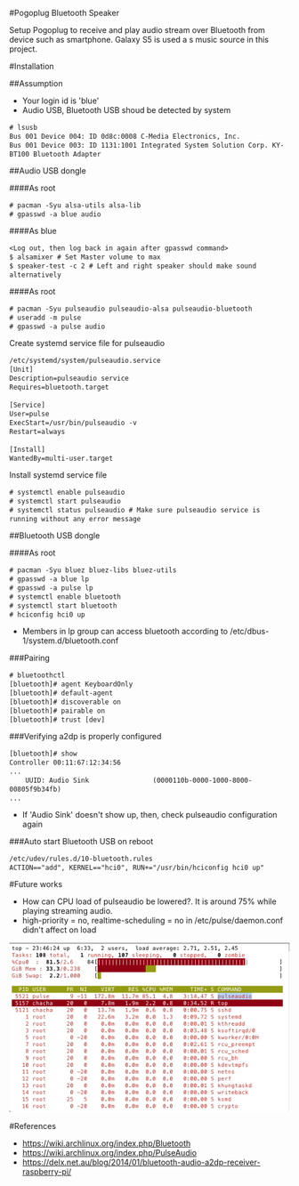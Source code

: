 #Pogoplug Bluetooth Speaker

Setup Pogoplug to receive and play audio stream over Bluetooth from device such as smartphone. Galaxy S5 is used a s music source in this project.

#Installation

##Assumption

* Your login id is 'blue'
* Audio USB, Bluetooth USB shoud be detected by system

```
# lsusb
Bus 001 Device 004: ID 0d8c:0008 C-Media Electronics, Inc. 
Bus 001 Device 003: ID 1131:1001 Integrated System Solution Corp. KY-BT100 Bluetooth Adapter
```

##Audio USB dongle

####As root

```
# pacman -Syu alsa-utils alsa-lib
# gpasswd -a blue audio
```

####As blue

```
<Log out, then log back in again after gpasswd command>
$ alsamixer # Set Master volume to max
$ speaker-test -c 2 # Left and right speaker should make sound alternatively
```

####As root

```
# pacman -Syu pulseaudio pulseaudio-alsa pulseaudio-bluetooth
# useradd -m pulse
# gpasswd -a pulse audio
```

Create systemd service file for pulseaudio

```
/etc/systemd/system/pulseaudio.service
[Unit]
Description=pulseaudio service
Requires=bluetooth.target

[Service]
User=pulse
ExecStart=/usr/bin/pulseaudio -v
Restart=always

[Install]
WantedBy=multi-user.target
```

Install systemd service file

```
# systemctl enable pulseaudio
# systemctl start pulseaudio
# systemctl status pulseaudio # Make sure pulseaudio service is running without any error message
```


##Bluetooth USB dongle

####As root

```
# pacman -Syu bluez bluez-libs bluez-utils
# gpasswd -a blue lp
# gpasswd -a pulse lp
# systemctl enable bluetooth
# systemctl start bluetooth
# hciconfig hci0 up
```

* Members in lp group can access bluetooth according to /etc/dbus-1/system.d/bluetooth.conf

###Pairing

```
# bluetoothctl
[bluetooth]# agent KeyboardOnly
[bluetooth]# default-agent
[bluetooth]# discoverable on
[bluetooth]# pairable on
[bluetooth]# trust [dev]
```

###Verifying a2dp is properly configured

```
[bluetooth]# show
Controller 00:11:67:12:34:56
...
	UUID: Audio Sink                (0000110b-0000-1000-8000-00805f9b34fb)
...
```
* If 'Audio Sink' doesn't show up, then, check pulseaudio configuration again

###Auto start Bluetooth USB on reboot

```
/etc/udev/rules.d/10-bluetooth.rules
ACTION=="add", KERNEL=="hci0", RUN+="/usr/bin/hciconfig hci0 up"
```

#Future works

* How can CPU load of pulseaudio be lowered?. It is around 75% while playing streaming audio.
 * high-priority = no, realtime-scheduling = no in /etc/pulse/daemon.conf didn't affect on load
 
![High CPU LOAD](/cpu-load.png?raw=true "High CPU Load")

#References

* https://wiki.archlinux.org/index.php/Bluetooth
* https://wiki.archlinux.org/index.php/PulseAudio
* https://delx.net.au/blog/2014/01/bluetooth-audio-a2dp-receiver-raspberry-pi/
